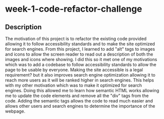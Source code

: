 # week-1-code-refactor-challenge

## Description

The motivation of this project is to refactor the existing code provided allowing it to follow accessibility standards and to make the site optimized for search engines. From this project, I learned to add "alt" tags to images and icons to allow the screen reader to read out a description of both the images and icons where showing. I did this so it met one of my motivations which was to add a codebase to follow accessibility standards to allow the page to be usable by everyone. Making the site accessible is a legal requirement? but it also improves search engine optimization allowing it to reach more users as it will be ranked higher in search engines. This helps with my other motivation which was to make it optimized for search engines. Doing this allowed me to learn how semantic HTML works allowing me to update the code elements and remove all the "div" tags from the code. Adding the semantic tags allows the code to read much easier and allows other users and search engines to determine the importance of the webpage. 

